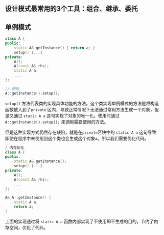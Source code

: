 ## 设计模式最常用的3个工具：组合、继承、委托



## 单例模式

```c++
class A {
public:
    static A& getInstance() { return a; }
    setup() {...}
private:
    A();
    A(const A& rhs);
    static A a;
    ...
};

// 使用
A::getInstance().setup();

```

`setup()` 方法代表类的实现具体功能的方法。这个类实现单例模式的方法是将构造函数放入到了`private` 区内，导致正常情况下无法通过常用方法生成一个对象，但是又通过 `static A a` 这句实现了对象的唯一化。使用时通过`A::getInstance().setup();` 来调用需要使用的方法。

但是这种实现方式仍然存在缺陷，就是在`private`区块中的 `static A a` 这句导致即使在程序中未使用到这个类也会生成这个对象`a`。所以我们需要优化代码。

```c++
/ 内存优化
class A {
public:
    static A& getInstance();
    setup() {...}
private:
    A();
    A(const A& rhs);
    ...
};

A& A::getInstance() {
    static A a;
    return a;
}
```

上面的实现通过将 `static A a` 函数内部实现了不使用即不生成的目的，节约了内存空间，优化了代码。